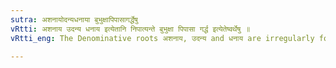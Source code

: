 ```yaml
---
sutra: अशनायोदन्यधनाया बुभुक्षापिपासागर्द्धेषु
vRtti: अशनाय उदन्य धनाय इत्येतानि निपात्यन्ते बुभुक्षा पिपासा गर्द्ध इत्येतेष्वर्थेषु ॥
vRtti_eng: The Denominative roots अशनाय, उदन्य and धनाय are irregularly formed, when they respectively mean 'to be hungry', ' to be thirsty', 'to be greedy'.

---
```

